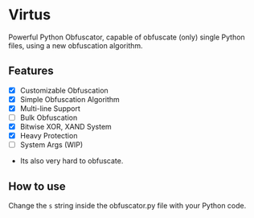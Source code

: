 # Virtus
Powerful Python Obfuscator, capable of obfuscate (only) single Python files, using a new obfuscation algorithm.

## Features
- [X] Customizable Obfuscation
- [X] Simple Obfuscation Algorithm
- [X] Multi-line Support
- [ ] Bulk Obfuscation 
- [X] Bitwise XOR, XAND System
- [X] Heavy Protection
- [ ] System Args (WIP)
- Its also very hard to obfuscate.

## How to use
Change the `s` string inside the obfuscator.py file with your Python code.
